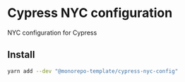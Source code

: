 # Cypress NYC configuration

NYC configuration for Cypress

## Install

```sh
yarn add --dev "@monorepo-template/cypress-nyc-config"
```
